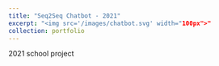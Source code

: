 ```yaml
---
title: "Seq2Seq Chatbot - 2021"
excerpt: "<img src='/images/chatbot.svg' width="100px">"
collection: portfolio
---
```


2021 school project